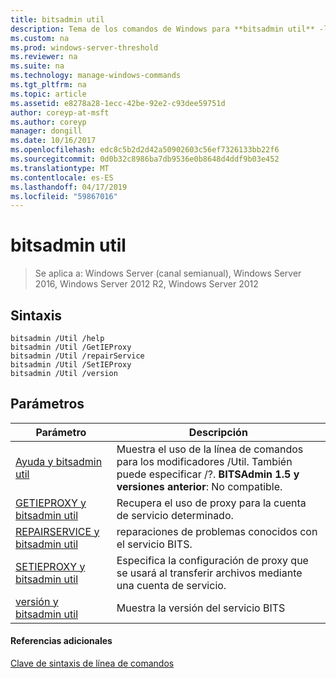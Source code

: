 ```yaml
---
title: bitsadmin util
description: Tema de los comandos de Windows para **bitsadmin util** -lista de los **Util** modificadores
ms.custom: na
ms.prod: windows-server-threshold
ms.reviewer: na
ms.suite: na
ms.technology: manage-windows-commands
ms.tgt_pltfrm: na
ms.topic: article
ms.assetid: e8278a28-1ecc-42be-92e2-c93dee59751d
author: coreyp-at-msft
ms.author: coreyp
manager: dongill
ms.date: 10/16/2017
ms.openlocfilehash: edc8c5b2d2d42a50902603c56ef7326133bb22f6
ms.sourcegitcommit: 0d0b32c8986ba7db9536e0b8648d4ddf9b03e452
ms.translationtype: MT
ms.contentlocale: es-ES
ms.lasthandoff: 04/17/2019
ms.locfileid: "59867016"
---
```

# <a name="bitsadmin-util"></a>bitsadmin util

> Se aplica a: Windows Server (canal semianual), Windows Server 2016, Windows Server 2012 R2, Windows Server 2012

## <a name="syntax"></a>Sintaxis

```
bitsadmin /Util /help
bitsadmin /Util /GetIEProxy
bitsadmin /Util /repairService
bitsadmin /Util /SetIEProxy
bitsadmin /Util /version
```

## <a name="parameters"></a>Parámetros

|Parámetro|Descripción|
|-------|--------|
|[Ayuda y bitsadmin util](bitsadmin-util-and-help.md)|Muestra el uso de la línea de comandos para los modificadores /Util. También puede especificar /?. **BITSAdmin 1.5 y versiones anterior**: No compatible.|
|[GETIEPROXY y bitsadmin util](bitsadmin-util-and-getieproxy.md)|Recupera el uso de proxy para la cuenta de servicio determinado.|
|[REPAIRSERVICE y bitsadmin util](bitsadmin-util-and-repairservice.md)|reparaciones de problemas conocidos con el servicio BITS.|
|[SETIEPROXY y bitsadmin util](bitsadmin-util-and-setieproxy.md)|Especifica la configuración de proxy que se usará al transferir archivos mediante una cuenta de servicio.|
|[versión y bitsadmin util](bitsadmin-util-and-version.md)|Muestra la versión del servicio BITS|

#### <a name="additional-references"></a>Referencias adicionales

[Clave de sintaxis de línea de comandos](command-line-syntax-key.md)
